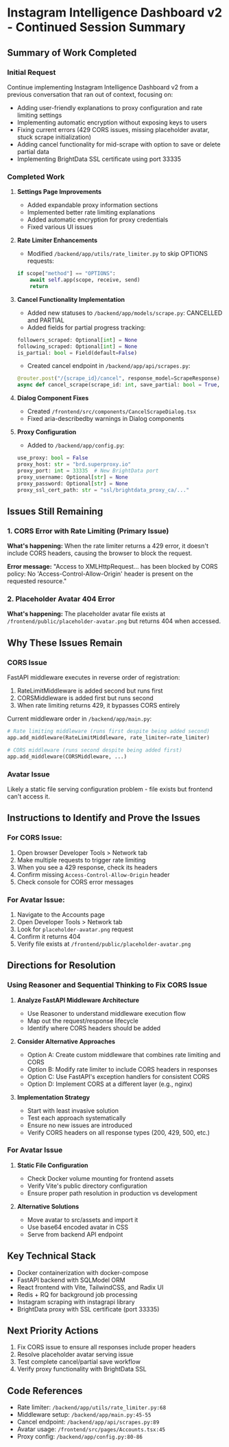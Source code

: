 # Instagram Intelligence Dashboard v2 - Continued Session Summary

## Summary of Work Completed

### Initial Request
Continue implementing Instagram Intelligence Dashboard v2 from a previous conversation that ran out of context, focusing on:
- Adding user-friendly explanations to proxy configuration and rate limiting settings
- Implementing automatic encryption without exposing keys to users
- Fixing current errors (429 CORS issues, missing placeholder avatar, stuck scrape initialization)
- Adding cancel functionality for mid-scrape with option to save or delete partial data
- Implementing BrightData SSL certificate using port 33335

### Completed Work

1. **Settings Page Improvements**
   - Added expandable proxy information sections
   - Implemented better rate limiting explanations
   - Added automatic encryption for proxy credentials
   - Fixed various UI issues

2. **Rate Limiter Enhancements**
   - Modified `/backend/app/utils/rate_limiter.py` to skip OPTIONS requests:
   ```python
   if scope["method"] == "OPTIONS":
       await self.app(scope, receive, send)
       return
   ```

3. **Cancel Functionality Implementation**
   - Added new statuses to `/backend/app/models/scrape.py`: CANCELLED and PARTIAL
   - Added fields for partial progress tracking:
   ```python
   followers_scraped: Optional[int] = None
   following_scraped: Optional[int] = None
   is_partial: bool = Field(default=False)
   ```
   - Created cancel endpoint in `/backend/app/api/scrapes.py`:
   ```python
   @router.post("/{scrape_id}/cancel", response_model=ScrapeResponse)
   async def cancel_scrape(scrape_id: int, save_partial: bool = True, ...):
   ```

4. **Dialog Component Fixes**
   - Created `/frontend/src/components/CancelScrapeDialog.tsx`
   - Fixed aria-describedby warnings in Dialog components

5. **Proxy Configuration**
   - Added to `/backend/app/config.py`:
   ```python
   use_proxy: bool = False
   proxy_host: str = "brd.superproxy.io"
   proxy_port: int = 33335  # New BrightData port
   proxy_username: Optional[str] = None
   proxy_password: Optional[str] = None
   proxy_ssl_cert_path: str = "ssl/brightdata_proxy_ca/..."
   ```

## Issues Still Remaining

### 1. CORS Error with Rate Limiting (Primary Issue)
**What's happening:** When the rate limiter returns a 429 error, it doesn't include CORS headers, causing the browser to block the request.

**Error message:** "Access to XMLHttpRequest... has been blocked by CORS policy: No 'Access-Control-Allow-Origin' header is present on the requested resource."

### 2. Placeholder Avatar 404 Error
**What's happening:** The placeholder avatar file exists at `/frontend/public/placeholder-avatar.png` but returns 404 when accessed.

## Why These Issues Remain

### CORS Issue
FastAPI middleware executes in reverse order of registration:
1. RateLimitMiddleware is added second but runs first
2. CORSMiddleware is added first but runs second
3. When rate limiting returns 429, it bypasses CORS entirely

Current middleware order in `/backend/app/main.py`:
```python
# Rate limiting middleware (runs first despite being added second)
app.add_middleware(RateLimitMiddleware, rate_limiter=rate_limiter)

# CORS middleware (runs second despite being added first)
app.add_middleware(CORSMiddleware, ...)
```

### Avatar Issue
Likely a static file serving configuration problem - file exists but frontend can't access it.

## Instructions to Identify and Prove the Issues

### For CORS Issue:
1. Open browser Developer Tools > Network tab
2. Make multiple requests to trigger rate limiting
3. When you see a 429 response, check its headers
4. Confirm missing `Access-Control-Allow-Origin` header
5. Check console for CORS error messages

### For Avatar Issue:
1. Navigate to the Accounts page
2. Open Developer Tools > Network tab
3. Look for `placeholder-avatar.png` request
4. Confirm it returns 404
5. Verify file exists at `/frontend/public/placeholder-avatar.png`

## Directions for Resolution

### Using Reasoner and Sequential Thinking to Fix CORS Issue

1. **Analyze FastAPI Middleware Architecture**
   - Use Reasoner to understand middleware execution flow
   - Map out the request/response lifecycle
   - Identify where CORS headers should be added

2. **Consider Alternative Approaches**
   - Option A: Create custom middleware that combines rate limiting and CORS
   - Option B: Modify rate limiter to include CORS headers in responses
   - Option C: Use FastAPI's exception handlers for consistent CORS
   - Option D: Implement CORS at a different layer (e.g., nginx)

3. **Implementation Strategy**
   - Start with least invasive solution
   - Test each approach systematically
   - Ensure no new issues are introduced
   - Verify CORS headers on all response types (200, 429, 500, etc.)

### For Avatar Issue

1. **Static File Configuration**
   - Check Docker volume mounting for frontend assets
   - Verify Vite's public directory configuration
   - Ensure proper path resolution in production vs development

2. **Alternative Solutions**
   - Move avatar to src/assets and import it
   - Use base64 encoded avatar in CSS
   - Serve from backend API endpoint

## Key Technical Stack

- Docker containerization with docker-compose
- FastAPI backend with SQLModel ORM
- React frontend with Vite, TailwindCSS, and Radix UI
- Redis + RQ for background job processing
- Instagram scraping with instagrapi library
- BrightData proxy with SSL certificate (port 33335)

## Next Priority Actions

1. Fix CORS issue to ensure all responses include proper headers
2. Resolve placeholder avatar serving issue
3. Test complete cancel/partial save workflow
4. Verify proxy functionality with BrightData SSL

## Code References

- Rate limiter: `/backend/app/utils/rate_limiter.py:68`
- Middleware setup: `/backend/app/main.py:45-55`
- Cancel endpoint: `/backend/app/api/scrapes.py:89`
- Avatar usage: `/frontend/src/pages/Accounts.tsx:45`
- Proxy config: `/backend/app/config.py:80-86`